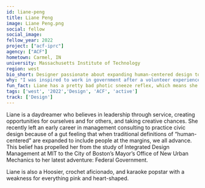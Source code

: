 ```yaml
---
id: liane-peng
title: Liane Peng
image: Liane Peng.png
social: fellow
social_image:
fellow_year: 2022
project: ["acf-iprc"]
agency: ["ACF"]
hometown: Carmel, IN
university: Massachusetts Institute of Technology
region: west
bio_short: Designer passionate about expanding human-centered design to include people at the margins 
why: "I was inspired to work in government after a volunteer experience I had working with a family of at-risk women. The U.S. Digital Corps also appealed to me as a way to access high-impact opportunities in the public sector within a supportive community and culture."
fun_fact: Liane has a pretty bad photic sneeze reflex, which means she is "allergic" to chocolate, wine, and the sun.
tags: ['west', '2022','Design', 'ACF', 'active']
track: ['Design']
---
```


Liane is a daydreamer who believes in leadership through service, creating opportunities for ourselves and for others, and taking creative chances. She recently left an early career in management consulting to practice civic design because of a gut feeling that when traditional definitions of “human-centered” are expanded to include people at the margins, we all advance. This belief has propelled her from the study of Integrated Design Management at MIT to the City of Boston’s Mayor’s Office of New Urban Mechanics to her latest adventure: Federal Government.

Liane is also a Hoosier, crochet aficionado, and karaoke popstar with a weakness for everything pink and heart-shaped.

